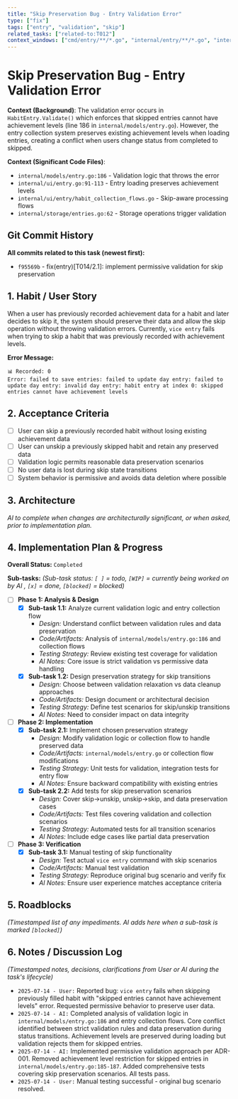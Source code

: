 ```yaml
---
title: "Skip Preservation Bug - Entry Validation Error"
type: ["fix"]
tags: ["entry", "validation", "skip"]
related_tasks: ["related-to:T012"]
context_windows: ["cmd/entry/**/*.go", "internal/entry/**/*.go", "internal/habits/**/*.go", "CLAUDE.md", "kanban/CLAUDE.md"]
---
```


# Skip Preservation Bug - Entry Validation Error

**Context (Background)**:
The validation error occurs in `HabitEntry.Validate()` which enforces that skipped entries cannot have achievement levels (line 186 in `internal/models/entry.go`). However, the entry collection system preserves existing achievement levels when loading entries, creating a conflict when users change status from completed to skipped.

**Context (Significant Code Files)**:
- `internal/models/entry.go:186` - Validation logic that throws the error
- `internal/ui/entry.go:91-113` - Entry loading preserves achievement levels
- `internal/ui/entry/habit_collection_flows.go` - Skip-aware processing flows
- `internal/storage/entries.go:62` - Storage operations trigger validation

## Git Commit History

**All commits related to this task (newest first):**

- `f95569b` - fix(entry)[T014/2.1]: implement permissive validation for skip preservation

## 1. Habit / User Story

When a user has previously recorded achievement data for a habit and later decides to skip it, the system should preserve their data and allow the skip operation without throwing validation errors. Currently, `vice entry` fails when trying to skip a habit that was previously recorded with achievement levels.

**Error Message:**
```
📊 Recorded: 0
Error: failed to save entries: failed to update day entry: failed to update day entry: invalid day entry: habit entry at index 0: skipped entries cannot have achievement levels
```

## 2. Acceptance Criteria

- [ ] User can skip a previously recorded habit without losing existing achievement data
- [ ] User can unskip a previously skipped habit and retain any preserved data
- [ ] Validation logic permits reasonable data preservation scenarios
- [ ] No user data is lost during skip state transitions
- [ ] System behavior is permissive and avoids data deletion where possible

## 3. Architecture

*AI to complete when changes are architecturally significant, or when asked, prior to implementation plan.*

## 4. Implementation Plan & Progress

**Overall Status:** `Completed`

**Sub-tasks:**
*(Sub-task status: `[ ]` = todo, `[WIP]` = currently being worked on by AI , `[x]` = done, `[blocked]` = blocked)*

- [ ] **Phase 1: Analysis & Design**
  - [x] **Sub-task 1.1:** Analyze current validation logic and entry collection flow
    - *Design:* Understand conflict between validation rules and data preservation
    - *Code/Artifacts:* Analysis of `internal/models/entry.go:186` and collection flows
    - *Testing Strategy:* Review existing test coverage for validation
    - *AI Notes:* Core issue is strict validation vs permissive data handling
  - [x] **Sub-task 1.2:** Design preservation strategy for skip transitions
    - *Design:* Choose between validation relaxation vs data cleanup approaches
    - *Code/Artifacts:* Design document or architectural decision
    - *Testing Strategy:* Define test scenarios for skip/unskip transitions
    - *AI Notes:* Need to consider impact on data integrity

- [ ] **Phase 2: Implementation**
  - [x] **Sub-task 2.1:** Implement chosen preservation strategy
    - *Design:* Modify validation logic or collection flow to handle preserved data
    - *Code/Artifacts:* `internal/models/entry.go` or collection flow modifications
    - *Testing Strategy:* Unit tests for validation, integration tests for entry flow
    - *AI Notes:* Ensure backward compatibility with existing entries
  - [x] **Sub-task 2.2:** Add tests for skip preservation scenarios
    - *Design:* Cover skip→unskip, unskip→skip, and data preservation cases
    - *Code/Artifacts:* Test files covering validation and collection scenarios
    - *Testing Strategy:* Automated tests for all transition scenarios
    - *AI Notes:* Include edge cases like partial data preservation

- [ ] **Phase 3: Verification**
  - [x] **Sub-task 3.1:** Manual testing of skip functionality
    - *Design:* Test actual `vice entry` command with skip scenarios
    - *Code/Artifacts:* Manual test validation
    - *Testing Strategy:* Reproduce original bug scenario and verify fix
    - *AI Notes:* Ensure user experience matches acceptance criteria

## 5. Roadblocks

*(Timestamped list of any impediments. AI adds here when a sub-task is marked `[blocked]`)*

## 6. Notes / Discussion Log

*(Timestamped notes, decisions, clarifications from User or AI during the task's lifecycle)*

- `2025-07-14 - User:` Reported bug: `vice entry` fails when skipping previously filled habit with "skipped entries cannot have achievement levels" error. Requested permissive behavior to preserve user data.
- `2025-07-14 - AI:` Completed analysis of validation logic in `internal/models/entry.go:186` and entry collection flows. Core conflict identified between strict validation rules and data preservation during status transitions. Achievement levels are preserved during loading but validation rejects them for skipped entries.
- `2025-07-14 - AI:` Implemented permissive validation approach per ADR-001. Removed achievement level restriction for skipped entries in `internal/models/entry.go:185-187`. Added comprehensive tests covering skip preservation scenarios. All tests pass.
- `2025-07-14 - User:` Manual testing successful - original bug scenario resolved.
